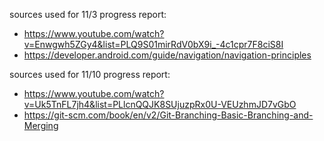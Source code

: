 sources used for 11/3 progress report:
- https://www.youtube.com/watch?v=Enwgwh5ZGy4&list=PLQ9S01mirRdV0bX9i_-4c1cpr7F8ciS8I
- https://developer.android.com/guide/navigation/navigation-principles

sources used for 11/10 progress report:
- https://www.youtube.com/watch?v=Uk5TnFL7jh4&list=PLlcnQQJK8SUjuzpRx0U-VEUzhmJD7vGbO
- https://git-scm.com/book/en/v2/Git-Branching-Basic-Branching-and-Merging
